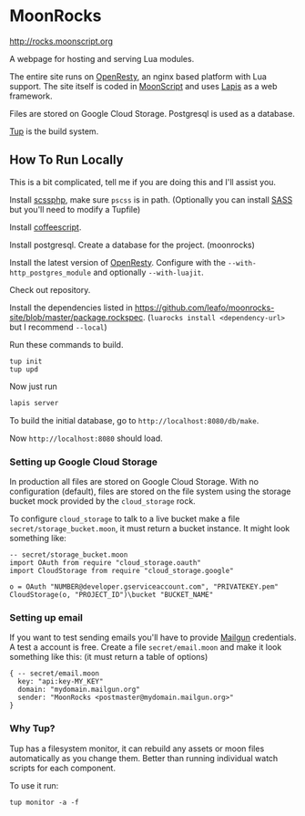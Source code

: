 # MoonRocks

<http://rocks.moonscript.org>

A webpage for hosting and serving Lua modules.

The entire site runs on [OpenResty][1], an nginx based platform with Lua
support. The site itself is coded in [MoonScript][2] and uses [Lapis][3] as a
web framework.

Files are stored on Google Cloud Storage. Postgresql is used as a database.

[Tup][4] is the build system.

## How To Run Locally

This is a bit complicated, tell me if you are doing this and I'll assist you.

Install [scssphp](https://github.com/leafo/scssphp), make sure `pscss` is in
path. (Optionally you can install [SASS](http://sass-lang.com/) but you'll need
to modify a Tupfile)

Install [coffeescript](http://coffeescript.org/#installation).

Install postgresql. Create a database for the project. (moonrocks)

Install the latest version of [OpenResty][1]. Configure with the
`--with-http_postgres_module` and optionally `--with-luajit`.

Check out repository.

Install the dependencies listed in
<https://github.com/leafo/moonrocks-site/blob/master/package.rockspec>.
(`luarocks install <dependency-url>` but I recommend `--local`)

Run these commands to build.

    tup init
    tup upd

Now just run

```bash
lapis server
```

To build the initial database, go to `http://localhost:8080/db/make`.

Now `http://localhost:8080` should load.

### Setting up Google Cloud Storage

In production all files are stored on Google Cloud Storage. With no
configuration (default), files are stored on the file system using the storage
bucket mock provided by the `cloud_storage` rock.

To configure `cloud_storage` to talk to a live bucket make a file
`secret/storage_bucket.moon`, it must return a bucket instance. It might look
something like:

```moonscript
-- secret/storage_bucket.moon
import OAuth from require "cloud_storage.oauth"
import CloudStorage from require "cloud_storage.google"

o = OAuth "NUMBER@developer.gserviceaccount.com", "PRIVATEKEY.pem"
CloudStorage(o, "PROJECT_ID")\bucket "BUCKET_NAME"
```

### Setting up email

If you want to test sending emails you'll have to provide [Mailgun][5]
credentials. A test a account is free. Create a file `secret/email.moon` and
make it look something like this: (it must return a table of options)

```moonscript
{ -- secret/email.moon
  key: "api:key-MY_KEY"
  domain: "mydomain.mailgun.org"
  sender: "MoonRocks <postmaster@mydomain.mailgun.org>"
}
```

### Why Tup?

Tup has a filesystem monitor, it can rebuild any assets or moon files
automatically as you change them. Better than running individual watch scripts
for each component.

To use it run:

    tup monitor -a -f


  [1]: http://openresty.org/
  [2]: http://moonscript.org/
  [3]: https://github.com/leafo/lapis
  [4]: http://gittup.org/tup/
  [5]: http://www.mailgun.com/


